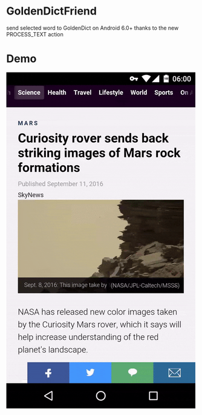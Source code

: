# GoldenDictFriend
send selected word to GoldenDict on Android 6.0+ thanks to the new PROCESS_TEXT action


# Demo

![Gif Demo](art/goldendict%20friend%20demo.gif)
